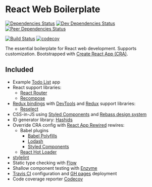 # React Web Boilerplate

[![Dependencies Status](https://david-dm.org/psychobolt/react-web-boilerplate.svg)](https://david-dm.org/psychobolt/react-web-boilerplate)
[![Dev Dependencies Status](https://david-dm.org/psychobolt/react-web-boilerplate/dev-status.svg)](https://david-dm.org/psychobolt/react-web-boilerplate?type=dev)
[![Peer Dependencies Status](https://david-dm.org/psychobolt/react-web-boilerplate/peer-status.svg)](https://david-dm.org/psychobolt/react-web-boilerplate?type=peer)

[![Build Status](https://travis-ci.org/psychobolt/react-web-boilerplate.svg?branch=master)](https://travis-ci.org/psychobolt/react-web-boilerplate)
[![codecov](https://codecov.io/gh/psychobolt/react-web-boilerplate/branch/master/graph/badge.svg)](https://codecov.io/gh/psychobolt/react-web-boilerplate)

The essential boilerplate for React web development. Supports customization. Bootstrapped with [Create React App (CRA)](https://github.com/facebookincubator/create-react-app).

## Included

- Example [Todo List](https://psychobolt.github.io/react-web-boilerplate/) app
- React support libraries:
  - [React Router](https://reacttraining.com/react-router/)
  - [Recompose](https://github.com/acdlite/recompose)
- [Redux bindings](https://github.com/reactjs/react-redux) with [DevTools](http://extension.remotedev.io/) and [Redux](https://redux.js.org/) support libraries:
  - [Reselect](https://github.com/reactjs/reselect)
- CSS-in-JS using [Styled Components](https://www.styled-components.com/) and [Rebass design system](http://jxnblk.com/rebass/)
- ID generator library: [Hashids](http://hashids.org/)
- Override CRA config with [React App Rewired](https://github.com/timarney/react-app-rewired) rewires:
  - Babel plugins
    - [Babel Polyfills](https://babeljs.io/docs/usage/polyfill/)
    - [Lodash](https://github.com/osdevisnot/react-app-rewire-contrib/tree/master/packages/react-app-rewire-lodash)
    - [Styled Components](https://github.com/withspectrum/react-app-rewire-styled-components)
  - [React Hot Loader](https://github.com/cdharris/react-app-rewire-hot-loader)
- [stylelint](https://stylelint.io)
- Static type checking with [Flow](https://flow.org/)
- Shallow component testing with [Enzyme](http://airbnb.io/enzyme/)
- [Travis CI](https://travis-ci.org/) configuration and [GH pages](https://pages.github.com/) deployment
- Code coverage reporter [Codecov](https://codecov.io/)